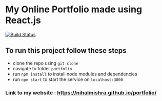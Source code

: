 # My Online Portfolio made using React.js

[![Build Status](https://img.shields.io/github/workflow/status/nihalmishra/portfolio/Continous-Deployment?style=for-the-badge)](https://github.com/nihalmishra/portfolio/actions?query=workflow%3AContinous-Deployment)

## To run this project follow these steps

- clone the repo using `git clone`
- navigate to folder `portfolio`
- run `npm install` to install node modules and dependencies
- run `npm start` to start the service on `localhost:3000`

### Link to my website : <https://nihalmishra.github.io/portfolio/>
